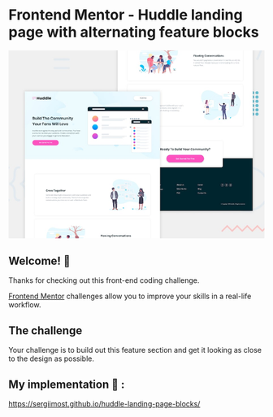 # Frontend Mentor - Huddle landing page with alternating feature blocks

![Design preview for the Four card feature section coding challenge](./design/desktop-preview.jpg)

## Welcome! 👋

Thanks for checking out this front-end coding challenge.

[Frontend Mentor](https://www.frontendmentor.io) challenges allow you to improve your skills in a real-life workflow.

## The challenge

Your challenge is to build out this feature section and get it looking as close to the design as possible.

## My implementation 🚀 : 
https://sergiimost.github.io/huddle-landing-page-blocks/